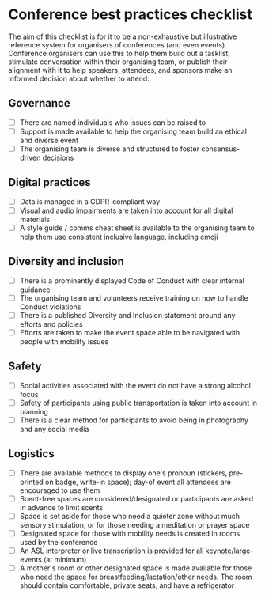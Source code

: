 # Conference best practices checklist
The aim of this checklist is for it to be a non-exhaustive but illustrative reference system for organisers of conferences (and even events). Conference organisers can use this to help them build out a tasklist, stimulate conversation within their organising team, or publish their alignment with it to help speakers, attendees, and sponsors make an informed decision about whether to attend.

## Governance
- [ ] There are named individuals who issues can be raised to
- [ ] Support is made available to help the organising team build an ethical and diverse event
- [ ] The organising team is diverse and structured to foster consensus-driven decisions

## Digital practices
- [ ] Data is managed in a GDPR-compliant way
- [ ] Visual and audio impairments are taken into account for all digital materials
- [ ] A style guide / comms cheat sheet is available to the organising team to help them use consistent inclusive language, including emoji

## Diversity and inclusion
- [ ] There is a prominently displayed Code of Conduct with clear internal guidance
- [ ] The organising team and volunteers receive training on how to handle Conduct violations
- [ ] There is a published Diversity and Inclusion statement around any efforts and policies
- [ ] Efforts are taken to make the event space able to be navigated with people with mobility issues

## Safety
- [ ] Social activities associated with the event do not have a strong alcohol focus
- [ ] Safety of participants using public transportation is taken into account in planning
- [ ] There is a clear method for participants to avoid being in photography and any social media

## Logistics
- [ ] There are available methods to display one's pronoun (stickers, pre-printed on badge, write-in space); day-of event all attendees are encouraged to use them
- [ ] Scent-free spaces are considered/designated or participants are asked in advance to limit scents
- [ ] Space is set aside for those who need a quieter zone without much sensory stimulation, or for those needing a meditation or prayer space
- [ ] Designated space for those with mobility needs is created in rooms used by the conference
- [ ] An ASL interpreter or live transcription is provided for all keynote/large-events (at minimum)
- [ ] A mother's room or other designated space is made available for those who need the space for breastfeeding/lactation/other needs. The room should contain comfortable, private seats, and have a refrigerator

